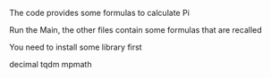 The code provides some formulas to calculate Pi

Run the Main, the other files contain some formulas that are recalled

You need to install some library first

decimal
tqdm
mpmath

